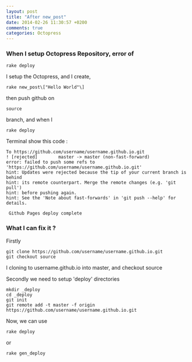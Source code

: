 ```yaml
---
layout: post
title: "After new_post"
date: 2014-02-26 11:30:57 +0200
comments: true
categories: Octopress
---
```



### When I setup Octopress Repository, error of
 

    rake deploy



I setup the Octopress, and I create,


    rake new_post\["Hello World"\]



then push github on


    source



branch, and when I


    rake deploy



 Terminal show this code :


    To https://github.com/username/username.github.io.git
    ! [rejected]        master -> master (non-fast-forward)
    error: failed to push some refs to 'https://github.com/username/username.github.io.git'
    hint: Updates were rejected because the tip of your current branch is behind
    hint: its remote counterpart. Merge the remote changes (e.g. 'git pull')
    hint: before pushing again.
    hint: See the 'Note about fast-forwards' in 'git push --help' for details.

     Github Pages deploy complete



### What I can fix it ?

 Firstly


    git clone https://github.com/username/username.github.io.git
    git checkout source



 I cloning to username.github.io into master, and checkout source

 Secondly we need to setup 'deploy' directories


    mkdir _deploy
    cd _deploy
    git init
    git remote add -t master -f origin https://github.com/username/username.github.io.git



Now, we can use


    rake deploy


or


    rake gen_deploy
